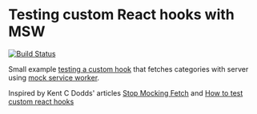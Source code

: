 # Testing custom React hooks with MSW

[![Build Status](https://app.travis-ci.com/poenneby/testing-custom-hook.svg?branch=main)](https://app.travis-ci.com/poenneby/testing-custom-hook)

Small example [testing a custom hook](https://github.com/testing-library/react-hooks-testing-library) that fetches categories with server using [mock service worker](https://mswjs.io/).

Inspired by Kent C Dodds' articles [Stop Mocking Fetch](https://kentcdodds.com/blog/stop-mocking-fetch) and [How to test custom react hooks](https://kentcdodds.com/blog/how-to-test-custom-react-hooks)